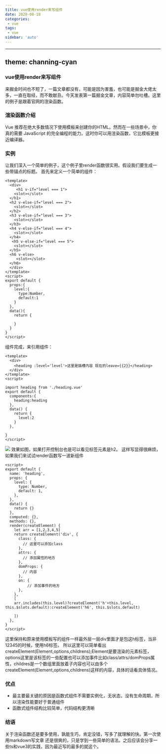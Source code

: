 ```yaml
---
title: vue使用render来写组件
date: 2020-08-18
categories:
 - vue
tags:
 - vue
sidebar: 'auto'
---
```


---
theme: channing-cyan
---
### vue使用render来写组件
 来掘金时间也不短了，一篇文章都没有，可能是因为害羞，也可能是掘金大佬太多，一直在取经，而不敢献丑。今天发表第一篇掘金文章，内容简单勿吐槽。这里的例子是跟着官网的渲染函数。

 ### 渲染函数介绍
 Vue 推荐在绝大多数情况下使用模板来创建你的HTML。然而在一些场景中，你真的需要 JavaScript 的完全编程的能力。这时你可以用渲染函数，它比模板更接近编译器。
### 实例
让我们深入一个简单的例子，这个例子里render函数很实用。假设我们要生成一些带锚点的标题。
首先来定义一个简单的组件：
```
<template>
  <div>
     <h1 v-if="level === 1">
    <slot></slot>
  </h1>
  <h2 v-else-if="level === 2">
    <slot></slot>
  </h2>
  <h3 v-else-if="level === 3">
    <slot></slot>
  </h3>
  <h4 v-else-if="level === 4">
    <slot></slot>
  </h4>
   <h5 v-else-if="level === 5">
    <slot></slot>
  </h5>
  <h6 v-else>
     <slot></slot>
  </h6>
  </div>
</template>
<script>
export default {
  props:{
    level:{
      type:Number,
      default:1
    }
  },
  data(){
    return {

    }
  }
}
</script>
```
组件完成，来引用组件：
```
<template>
  <div>
    <heading :level='level'>这里是插槽内容 现在的leave={{2}}</heading>
  </div>
</template>
<script>

import heading from './heading.vue'
export default {
  components:{
    heading:heading
  },
  data() {
    return {
      level:2
    }
  },

}
</script>
```



![](https://p3-juejin.byteimg.com/tos-cn-i-k3u1fbpfcp/a2a1ac26b3414272b033e1bc4d6bd53b~tplv-k3u1fbpfcp-zoom-1.image)
效果如图，如果打开控制台也是可以看见标签元素是h2。
这样写显得很麻烦，如果我们来试试render函数写一波新组件
```
<script>
export default {
  name: 'heading',
  props: {
    level: {
      type: Number,
      default: 1,
    },
  },
  data() {
    return {}
  },
  computed: {},
  methods: {},
  render(createElement) {
    let arr = [1,2,3,4,5]
    return createElement('div', {
      class: {
        // 这里可以添加class
      },
      attrs: {
        // 添加属性的地方
      },
      domProps: {
        // 内容
      },
      on: {
          // 添加事件的地方
      },
    },
    [
    arr.includes(this.level)?createElement('h'+this.level, this.$slots.default):createElement('h6', this.$slots.default)

    ])
  },
}
</script>
```
这里保持和原来使用模板写的组件一样最外层一层div里面才是包这h标签，当非12345的时候，使用h6标签。
所以这里可以简单看出createElement(Element,options,childrens);Element是要渲染的元素标签，options这里是该标签的一些配置也可以添加事件比如class/attrs/domProps属性，childres是一个数组里面放着子内容也可以由多个createElement(Element,options,childrens)这样的内容，具体的话看具体情况。

### 优点
- 最主要最关键的原因是函数式组件不需要实例化，无状态，没有生命周期，所以渲染性能要好于普通组件
- 函数式组件结构比较简单，代码结构更清晰

### 结语
关于渲染函数还是要多使用，孰能生巧，肯定没错，写多了就理解的快。第一次使用markdown写文章 还是很爽的，只是学到一些简单的语法。之后应该会分享一些ts和vue3的实践，因为最近写的最多的就这个。

